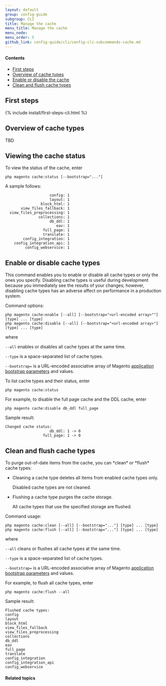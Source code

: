 ```yaml
---
layout: default
group: config-guide 
subgroup: CLI
title: Manage the cache
menu_title: Manage the cache
menu_node: 
menu_order: 5
github_link: config-guide/cli/config-cli-subcommands-cache.md
---
```



#### Contents

*	<a href="#config-cli-before">First steps</a>
*	<a href="#config-cli-subcommands-cache-clean">Overview of cache types</a>
*	<a href="#config-cli-subcommands-cache-en">Enable or disable the cache</a>
*	<a href="#config-cli-subcommands-cache-clean">Clean and flush cache types</a>

<h2 id="config-cli-before">First steps</h2>
{% include install/first-steps-cli.html %}

<h2 id="config-cli-subcommands-cache-clean">Overview of cache types</h2>
TBD
 
<h2 id="config-cli-subcommands-cache-status">Viewing the cache status</h2>
To view the status of the cache, enter

	php magento cache:status [--bootstrap="..."]

A sample follows:

                        config: 1
                        layout: 1
                    block_html: 1
           view_files_fallback: 1
      view_files_preprocessing: 1
                   collections: 1
                        db_ddl: 1
                           eav: 1
                     full_page: 1
                     translate: 1
            config_integration: 1
        config_integration_api: 1
             config_webservice: 1

<h2 id="config-cli-subcommands-cache-en">Enable or disable cache types</h2>
This command enables you to enable or disable all cache types or only the ones you specify. Disabling cache types is useful during development because you immediately see the results of your changes; however, disabling cache types has an adverse affect on performance in a production system.

Command options:

	php magento cache:enable [--all] [--bootstrap="<url-encoded array>""] [type] ... [type]
	php magento cache:disable [--all] [--bootstrap="<url-encoded array>"] [type] ... [type]

where

`--all` enables or disables all cache types at the same time.

`--type` is a space-separated list of cache types.

`--bootstrap=` is a URL-encoded associative array of Magento <a href="{{ site.gdeurl }}config-guide/bootstrap/magento-how-to-set.html#config-bootparam-overview">application bootstrap parameters</a> and values.

To list cache types and their status, enter

	php magento cache:status

For example, to disable the full page cache and the DDL cache, enter 

	php magento cache:disable db_ddl full_page

Sample result:

	Changed cache status:	
                        db_ddl: 1 -> 0
                     full_page: 1 -> 0

<h2 id="config-cli-subcommands-cache-clean">Clean and flush cache types</h2>
To purge out-of-date items from the cache, you can *clean* or *flush* cache types:

*	Cleaning a cache type deletes all items from enabled cache types only.

	Disabled cache types are not cleaned.

*	Flushing a cache type purges the cache storage.

	All cache types that use the specified storage are flushed.

Command usage:

	php magento cache:clean [--all] [--bootstrap="..."] [type] ... [type]
	php magento cache:flush [--all] [--bootstrap="..."] [type] ... [type]

where

`--all` cleans or flushes all cache types at the same time.

`--type` is a space-separated list of cache types.

`--bootstrap=` is a URL-encoded associative array of Magento <a href="{{ site.gdeurl }}config-guide/bootstrap/magento-how-to-set.html#config-bootparam-overview">application bootstrap parameters</a> and values.

For example, to flush all cache types, enter

	php magento cache:flush --all

Sample result:

	Flushed cache types:
	config
	layout
	block_html
	view_files_fallback
	view_files_preprocessing
	collections
	db_ddl
	eav
	full_page
	translate
	config_integration
	config_integration_api
	config_webservice


#### Related topics


